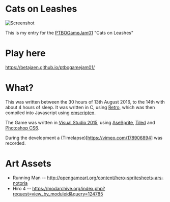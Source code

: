 # Cats on Leashes


![Screenshot](https://betajaen.github.io/ptbogamejam01/screenshot.png)

This is my entry for the [PTBOGameJam01](http://www.ptbogamejam.com) "Cats on Leashes"

# Play here

https://betajaen.github.io/ptbogamejam01/

# What?

This was written between the 30 hours of 13th August 2016, to the 14th with about 4 hours of sleep. It was written in C, using [Retro](https://github.com/betajaen/retro), which was then compiled into Javascript using [emscripten](https://github.com/kripken/emscripten). 

The Game was written in [Visual Studio 2015](https://www.visualstudio.com/), using [AseSprite](http://www.aseprite.org/), [Tiled](http://www.mapeditor.org/) and [Photoshop CS6](http://www.adobe.com/uk/products/photoshop.html).

During the development a (Timelapse)[https://vimeo.com/178906894] was recorded.

# Art Assets

* Running Man -- http://opengameart.org/content/hero-spritesheets-ars-notoria
* Hiro 4 -- https://modarchive.org/index.php?request=view_by_moduleid&query=124785
